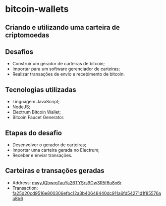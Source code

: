 # bitcoin-wallets
## Criando e utilizando uma carteira de criptomoedas

## Desafios
- Construir um gerador de carteiras de bitcoin;
- Importar para um software gerenciador de carteiras;
- Realizar transações de envio e recebimento de bitcoin.

## Tecnologias utilizadas
- Linguagem JavaScript;
- NodeJS;
- Electrum Bitcoin Wallet;
- Bitcoin Faucet Generator.

## Etapas do desafio
- Desenvolver o gerador de carteiras;
- Importar uma carteira gerada no Electrum;
- Receber e enviar transações.

## Carteiras e transações geradas
- Address: [mwyJQbwrqTauYa26TYSrs9Gw3R5f6u8n6r](https://blockstream.info/testnet/address/mwyJQbwrqTauYa26TYSrs9Gw3R5f6u8n6r)
- Transaction: [fa25d20cd9516e800306efbc12a3b40648440dc911a6fd54271d1f85576aa8b6](https://blockstream.info/testnet/tx/fa25d20cd9516e800306efbc12a3b40648440dc911a6fd54271d1f85576aa8b6)